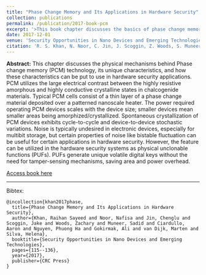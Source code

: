 ```yaml
---
title: "Phase Change Memory and Its Applications in Hardware Security"
collection: publications
permalink: /publication/2017-book-pcm
excerpt: '>This book chapter discusses the basics of phase change memory and how to potentially use its unique physical characteristics for hardware security applications.' 
date: 2017-12-01
venue: 'Security Opportunities in Nano Devices and Emerging Technologies'
citation: 'R. S. Khan, N. Noor, C. Jin, J. Scoggin, Z. Woods, S. Muneer, A. Ciardullo, P. H. Nguyen, A. Gokirmak, M. van Dijk, and H. Silva. (2017). &quot;Phase Change Memory and Its Applications in Hardware Security&quot; <i>Security Opportunities in Nano Devices and Emerging Technologies</i>.'
---
```


<b>Abstract:</b> This chapter discusses the physical mechanisms behind Phase change memory (PCM) technology, its unique characteristics, and how these characteristics can be put to use in hardware security applications. PCM utilizes the large electrical contrast between the highly resistive amorphous and highly conductive crystalline states in chalcogenide materials. Typical PCM cells consist of a thin layer of a phase change material deposited over a patterned nanoscale heater. The power required operating PCM devices scales with the device size; smaller devices mean smaller areas being amorphized/crystallized. Spontaneous crystallization of PCM devices exhibits cycle-to-cycle and device-to-device stochastic variations. Noise is typically undesired in electronic devices, especially for multibit storage, but certain properties of noise like bistable fluctuation can be useful for certain applications in hardware security. However, the feature can be utilized in the hardware security systems as physical unclonable functions (PUFs). PUFs generate unique volatile digital keys without the need for tamper-sensing mechanisms, saving area and power overhead.

[Access book here](https://www.crcpress.com/Security-Opportunities-in-Nano-Devices-and-Emerging-Technologies/Tehranipoor-Forte-Rose-Bhunia/p/book/9781138035775)

---

Bibtex:

```
@incollection{khan2017phase,
  title={Phase Change Memory and Its Applications in Hardware Security},
  author={Khan, Raihan Sayeed and Noor, Nafisa and Jin, Chenglu and Scoggin, Jake and Woods, Zachary and Muneer, Sadid and Ciardullo, Aaron and Nguyen, Phuong Ha and Gokirmak, Ali and van Dijk, Marten and Silva, Helena},
  booktitle={Security Opportunities in Nano Devices and Emerging Technologies},
  pages={115--136},
  year={2017},
  publisher={CRC Press}
}
```